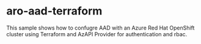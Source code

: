# aro-aad-terraform
This sample shows how to confugre AAD with an Azure Red Hat OpenShift cluster using Terraform and AzAPI Provider for authentication and rbac.
